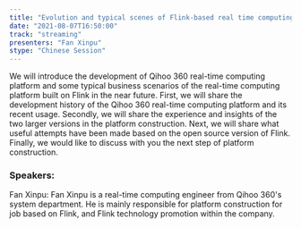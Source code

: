 ```yaml
---
title: "Evolution and typical scenes of Flink-based real time computing platform in Qihoo 360"
date: "2021-08-07T16:50:00" 
track: "streaming"
presenters: "Fan Xinpu"
stype: "Chinese Session"
---
```

We will introduce the development of Qihoo 360 real-time computing platform and some typical business scenarios of the real-time computing platform built on Flink in the near future. First, we will share the development history of the Qihoo 360 real-time computing platform and its recent usage. Secondly, we will share the experience and insights of the two larger versions in the platform construction. Next, we will share what useful attempts have been made based on the open source version of Flink. Finally, we would like to discuss with you the next step of platform construction.
 ### Speakers: 
 Fan Xinpu: Fan Xinpu is a real-time computing engineer from Qihoo 360's system department. He is mainly responsible for platform construction for job based on Flink, and Flink technology promotion within the company.
